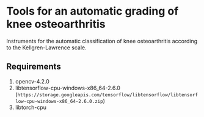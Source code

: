 # Tools for an automatic grading of knee osteoarthritis

Instruments for the automatic classification of knee osteoarthritis according to the Kellgren-Lawrence scale.

## Requirements
1. opencv-4.2.0
2. libtensorflow-cpu-windows-x86_64-2.6.0 (`https://storage.googleapis.com/tensorflow/libtensorflow/libtensorflow-cpu-windows-x86_64-2.6.0.zip`)
3. libtorch-cpu
